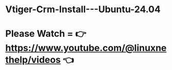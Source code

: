 # Vtiger-Crm-Install---Ubuntu-24.04
# Please Watch = 👉 https://www.youtube.com/@linuxnethelp/videos 👈
